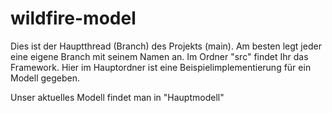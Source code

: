 # wildfire-model
Dies ist der Hauptthread (Branch) des Projekts (main).
Am besten legt jeder eine eigene Branch mit seinem Namen an. 
Im Ordner "src" findet Ihr das Framework. Hier im Hauptordner ist eine Beispielimplementierung für ein Modell gegeben.

Unser aktuelles Modell findet man in "Hauptmodell"
